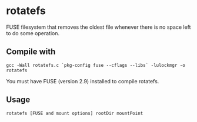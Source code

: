 # rotatefs
FUSE filesystem that removes the oldest file whenever there is no space left to do some operation.

## Compile with
                                                                                  
    gcc -Wall rotatefs.c `pkg-config fuse --cflags --libs` -lulockmgr -o rotatefs

You must have FUSE (version 2.9) installed to compile rotatefs.

## Usage

    rotatefs [FUSE and mount options] rootDir mountPoint
